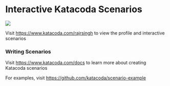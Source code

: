 # Interactive Katacoda Scenarios

[![](http://shields.katacoda.com/katacoda/rajrsingh/count.svg)](https://www.katacoda.com/rajrsingh "Get your profile on Katacoda.com")

Visit https://www.katacoda.com/rajrsingh to view the profile and interactive scenarios

### Writing Scenarios
Visit https://www.katacoda.com/docs to learn more about creating Katacoda scenarios

For examples, visit https://github.com/katacoda/scenario-example
